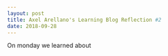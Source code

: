 ```yaml
---
layout: post
title: Axel Arellano's Learning Blog Reflection #2
date: 2018-09-28
---
```


  On monday we learned about 
